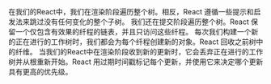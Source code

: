 在我们的React中，我们在渲染阶段遍历整个树。相反，React 遵循一些提示和启发法来跳过没有任何变化的整个子树。
我们还在提交阶段遍历整个树。React 保留一个仅包含有效果的纤程的链表，并且只访问这些纤程。
每次我们构建一个新的正在进行的工作树时，我们都会为每个纤程创建新的对象。React 回收之前树中的纤维。
当我们的React中在渲染阶段收到新的更新时，它会丢弃正在进行的工作树并从根重新开始。React 用过期时间戳标记每个更新，并使用它来决定哪个更新具有更高的优先级。
